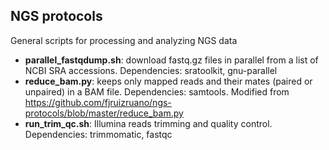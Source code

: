 <h2>NGS protocols</h2>

General scripts for processing and analyzing NGS data
* **parallel_fastqdump.sh**: download fastq.gz files in parallel from a list of NCBI SRA accessions. Dependencies: sratoolkit, gnu-parallel
* **reduce_bam.py**: keeps only mapped reads and their mates (paired or unpaired) in a BAM file. Dependencies: samtools. Modified from https://github.com/fjruizruano/ngs-protocols/blob/master/reduce_bam.py 
* **run_trim_qc.sh**: Illumina reads trimming and quality control. Dependencies: trimmomatic, fastqc
